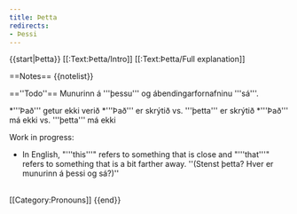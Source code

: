 ```yaml
---
title: Þetta
redirects:
- Þessi
---
```


{{start|Þetta}}
[[:Text:Þetta/Intro]]
[[:Text:Þetta/Full explanation]]

==Notes==
{{notelist}}


==''Todo''==
Munurinn á '''þessu''' og ábendingarfornafninu '''sá'''.

*'''Það''' getur ekki verið
*'''Það''' er skrýtið vs. '''þetta''' er skrýtið
*'''Það''' má ekki vs. '''þetta''' má ekki

Work in progress:

* In English, "'''this'''" refers to something that is close and "'''that'''" refers to something that is a bit farther away. ''(Stenst þetta? Hver er munurinn á þessi og sá?)''

<br />
[[Category:Pronouns]]
{{end}}